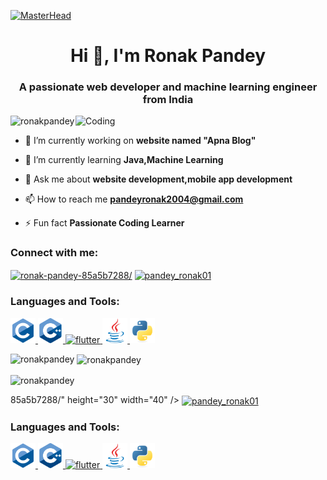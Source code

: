 [![MasterHead](https://previews.123rf.com/images/karpenkoilia/karpenkoilia1805/karpenkoilia180500009/102165920-concepto-de-web-de-l%C3%ADnea-de-vector-para-la-programaci%C3%B3n-banner-web-lineal-para-aprender-a.jpg)](https://ronakpandey.io)
<h1 align="center">Hi 👋, I'm Ronak Pandey</h1>
<h3 align="center">A passionate web developer and machine learning engineer from India</h3>
<img align="right" alt="Coding" width="400" src="https://cdn.videoplasty.com/animation/chill-coding-programming-lo-fi-animation-stock-animation-21874-1280x720.jpg">

<p align="left"> <img src="https://komarev.com/ghpvc/?username=ronakpandey&label=Profile%20views&color=0e75b6&style=flat" alt="ronakpandey" /> </p>

- 🔭 I’m currently working on **website named "Apna Blog"**

- 🌱 I’m currently learning **Java,Machine Learning**

- 💬 Ask me about **website development,mobile app development**

- 📫 How to reach me **pandeyronak2004@gmail.com**

- ⚡ Fun fact **Passionate Coding Learner**

<h3 align="left">Connect with me:</h3>
<p align="left">
<a href="https://linkedin.com/in/ronak-pandey-85a5b7288/" target="blank"><img align="center" src="https://raw.githubusercontent.com/rahuldkjain/github-profile-readme-generator/master/src/images/icons/Social/linked-in-alt.svg" alt="ronak-pandey-85a5b7288/" height="30" width="40" /></a>
<a href="https://instagram.com/pandey_ronak01" target="blank"><img align="center" src="https://raw.githubusercontent.com/rahuldkjain/github-profile-readme-generator/master/src/images/icons/Social/instagram.svg" alt="pandey_ronak01" height="30" width="40" /></a>
</p>

<h3 align="left">Languages and Tools:</h3>
<p align="left"> <a href="https://www.cprogramming.com/" target="_blank" rel="noreferrer"> <img src="https://raw.githubusercontent.com/devicons/devicon/master/icons/c/c-original.svg" alt="c" width="40" height="40"/> </a> <a href="https://www.w3schools.com/cpp/" target="_blank" rel="noreferrer"> <img src="https://raw.githubusercontent.com/devicons/devicon/master/icons/cplusplus/cplusplus-original.svg" alt="cplusplus" width="40" height="40"/> </a> <a href="https://flutter.dev" target="_blank" rel="noreferrer"> <img src="https://www.vectorlogo.zone/logos/flutterio/flutterio-icon.svg" alt="flutter" width="40" height="40"/> </a> <a href="https://www.java.com" target="_blank" rel="noreferrer"> <img src="https://raw.githubusercontent.com/devicons/devicon/master/icons/java/java-original.svg" alt="java" width="40" height="40"/> </a> <a href="https://www.python.org" target="_blank" rel="noreferrer"> <img src="https://raw.githubusercontent.com/devicons/devicon/master/icons/python/python-original.svg" alt="python" width="40" height="40"/> </a> </p>

<p><img align="left" src="https://github-readme-stats.vercel.app/api/top-langs?username=ronakpandey&show_icons=true&locale=en&layout=compact" alt="ronakpandey" /></p>

<p>&nbsp;<img align="center" src="https://github-readme-stats.vercel.app/api?username=ronakpandey&show_icons=true&locale=en" alt="ronakpandey" /></p>

<p><img align="center" src="https://github-readme-streak-stats.herokuapp.com/?user=ronakpandey&" alt="ronakpandey" /></p>
85a5b7288/" height="30" width="40" /></a>
<a href="https://instagram.com/pandey_ronak01" target="blank"><img align="center" src="https://raw.githubusercontent.com/rahuldkjain/github-profile-readme-generator/master/src/images/icons/Social/instagram.svg" alt="pandey_ronak01" height="30" width="40" /></a>
</p>

<h3 align="left">Languages and Tools:</h3>
<p align="left"> <a href="https://www.cprogramming.com/" target="_blank" rel="noreferrer"> <img src="https://raw.githubusercontent.com/devicons/devicon/master/icons/c/c-original.svg" alt="c" width="40" height="40"/> </a> <a href="https://www.w3schools.com/cpp/" target="_blank" rel="noreferrer"> <img src="https://raw.githubusercontent.com/devicons/devicon/master/icons/cplusplus/cplusplus-original.svg" alt="cplusplus" width="40" height="40"/> </a> <a href="https://flutter.dev" target="_blank" rel="noreferrer"> <img src="https://www.vectorlogo.zone/logos/flutterio/flutterio-icon.svg" alt="flutter" width="40" height="40"/> </a> <a href="https://www.java.com" target="_blank" rel="noreferrer"> <img src="https://raw.githubusercontent.com/devicons/devicon/master/icons/java/java-original.svg" alt="java" width="40" height="40"/> </a> <a href="https://www.python.org" target="_blank" rel="noreferrer"> <img src="https://raw.githubusercontent.com/devicons/devicon/master/icons/python/python-original.svg" alt="python" width="40" height="40"/> </a> </p>



